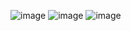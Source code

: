 ![image](https://github.com/user-attachments/assets/14da4731-96a1-4c69-9d7f-db8adf918b36)
![image](https://github.com/user-attachments/assets/c6114c8c-5af9-4672-9087-8175441e8759)
![image](https://github.com/user-attachments/assets/9158d4ac-8cc9-4bdd-a1d1-b64076202cb9)

